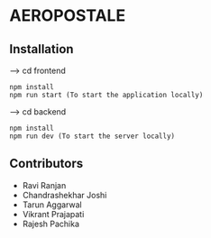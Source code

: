 # AEROPOSTALE

## Installation

--> cd frontend

    npm install
    npm run start (To start the application locally)

--> cd backend

    npm install
    npm run dev (To start the server locally)

## Contributors

- Ravi Ranjan
- Chandrashekhar Joshi
- Tarun Aggarwal
- Vikrant Prajapati
- Rajesh Pachika
